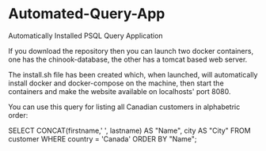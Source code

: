 # Automated-Query-App

Automatically Installed PSQL Query Application

If you download the repository then you can launch two docker containers, one has the chinook-database, the other has a tomcat based web server.

The install.sh file has been created which, when launched, will automatically install docker and docker-compose on the machine, 
then start the containers and make the website available on localhosts' port 8080.

You can use this query for listing all Canadian customers in alphabetric order:

SELECT CONCAT(firstname,' ', lastname) AS "Name", city AS "City"
FROM customer
WHERE country = 'Canada'
ORDER BY "Name";
